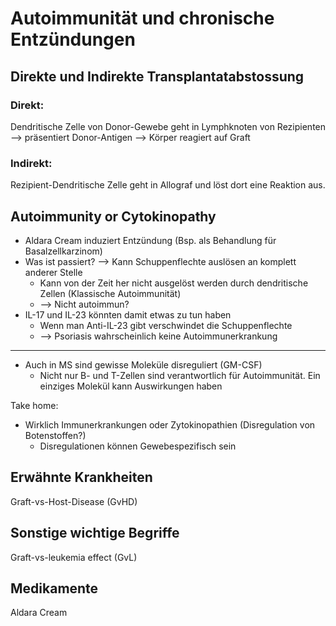 # Autoimmunität und chronische Entzündungen

## Direkte und Indirekte Transplantatabstossung

### Direkt:

Dendritische Zelle von Donor-Gewebe geht in Lymphknoten von Rezipienten --> präsentiert Donor-Antigen --> Körper reagiert auf Graft



### Indirekt:

Rezipient-Dendritische Zelle geht in Allograf und löst dort eine Reaktion aus.



## Autoimmunity or Cytokinopathy

- Aldara Cream induziert Entzündung (Bsp. als Behandlung für Basalzellkarzinom)
- Was ist passiert? --> Kann Schuppenflechte auslösen an komplett anderer Stelle
  - Kann von der Zeit her nicht ausgelöst werden durch dendritische Zellen (Klassische Autoimmunität)
  - --> Nicht autoimmun?
- IL-17 und IL-23 könnten damit etwas zu tun haben
  - Wenn man Anti-IL-23 gibt verschwindet die Schuppenflechte
  - --> Psoriasis wahrscheinlich keine Autoimmunerkrankung

-----

- Auch in MS sind gewisse Moleküle disreguliert (GM-CSF)
  - Nicht nur B- und T-Zellen sind verantwortlich für Autoimmunität. Ein einziges Molekül kann Auswirkungen haben



Take home:

- Wirklich Immunerkrankungen oder Zytokinopathien (Disregulation von Botenstoffen?)
  - Disregulationen können Gewebespezifisch sein



## Erwähnte Krankheiten

Graft-vs-Host-Disease (GvHD)

## Sonstige wichtige Begriffe

Graft-vs-leukemia effect (GvL)

## Medikamente

Aldara Cream
